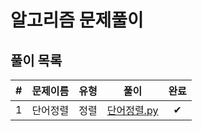 # 알고리즘 문제풀이

## 풀이 목록

| # | 문제이름 | 유형 | 풀이 | 완료 |
| :---: | :---: | :---: | :---: | :---: |
| 1 | 단어정렬 | 정렬 | [단어정렬.py](https://kdt-gitlab.elice.io/eunhyekim1223/codingtest-study/-/blob/master/GwangCheon/%EB%8B%A8%EC%96%B4%20%EC%A0%95%EB%A0%AC.py) | ✔ |
